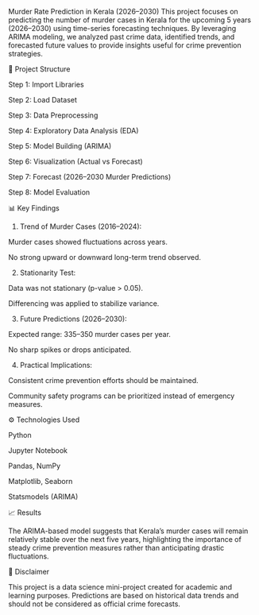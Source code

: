 
Murder Rate Prediction in Kerala (2026–2030)
This project focuses on predicting the number of murder cases in Kerala for the upcoming 5 years (2026–2030) using time-series forecasting techniques.
By leveraging ARIMA modeling, we analyzed past crime data, identified trends, and forecasted future values to provide insights useful for crime prevention strategies.


📂 Project Structure

Step 1: Import Libraries

Step 2: Load Dataset

Step 3: Data Preprocessing

Step 4: Exploratory Data Analysis (EDA)

Step 5: Model Building (ARIMA)

Step 6: Visualization (Actual vs Forecast)

Step 7: Forecast (2026–2030 Murder Predictions)

Step 8: Model Evaluation



📊 Key Findings

1. Trend of Murder Cases (2016–2024):

Murder cases showed fluctuations across years.

No strong upward or downward long-term trend observed.



2. Stationarity Test:

Data was not stationary (p-value > 0.05).

Differencing was applied to stabilize variance.



3. Future Predictions (2026–2030):

Expected range: 335–350 murder cases per year.

No sharp spikes or drops anticipated.



4. Practical Implications:

Consistent crime prevention efforts should be maintained.

Community safety programs can be prioritized instead of emergency measures.




⚙ Technologies Used

Python

Jupyter Notebook

Pandas, NumPy

Matplotlib, Seaborn

Statsmodels (ARIMA)



📈 Results

The ARIMA-based model suggests that Kerala’s murder cases will remain relatively stable over the next five years, highlighting the importance of steady crime prevention measures rather than anticipating drastic fluctuations.




📌 Disclaimer

This project is a data science mini-project created for academic and learning purposes. Predictions are based on historical data trends and should not be considered as official crime forecasts.
